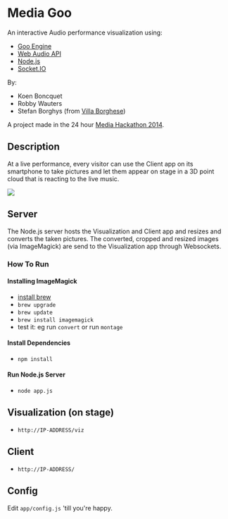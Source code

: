 Media Goo
==============
An interactive Audio performance visualization using:

* [Goo Engine](http://www.gootechnologies.com/)
* [Web Audio API](http://www.w3.org/TR/webaudio/)
* [Node.js](http://nodejs.org/)
* [Socket.IO](http://socket.io/)

By:

* Koen Boncquet
* Robby Wauters
* Stefan Borghys (from [Villa Borghese](http://en.wikipedia.org/wiki/Villa_Borghese_gardens))

A project made in the 24 hour [Media Hackathon 2014](http://mediahackathon.be/).

## Description
At a live performance, every visitor can use the Client app on its smartphone to take pictures and let them appear on stage in a 3D point cloud that is reacting to the live music.

![](https://raw.github.com/RobbyWauters/MediaGoo/master/server/viz.jpg)

## Server
The Node.js server hosts the Visualization and Client app and resizes and converts the taken pictures.
The converted, cropped and resized images (via ImageMagick) are send to the Visualization app through Websockets.

### How To Run
#### Installing ImageMagick
* [install brew](http://brew.sh/)
* ```brew upgrade```
* ```brew update```
* ```brew install imagemagick```
* test it: eg run ```convert``` or run ```montage```

#### Install Dependencies
* ```npm install```

#### Run Node.js Server
* ```node app.js```


## Visualization (on stage)
* ```http://IP-ADDRESS/viz```

## Client
* ```http://IP-ADDRESS/```

## Config
Edit ```app/config.js``` 'till you're happy.




